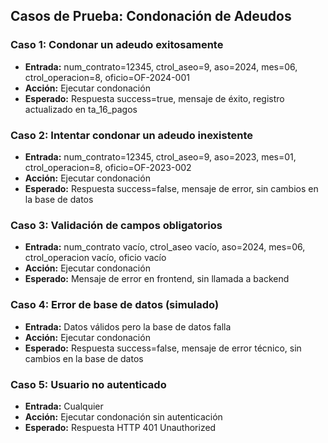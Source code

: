 ## Casos de Prueba: Condonación de Adeudos

### Caso 1: Condonar un adeudo exitosamente
- **Entrada:** num_contrato=12345, ctrol_aseo=9, aso=2024, mes=06, ctrol_operacion=8, oficio=OF-2024-001
- **Acción:** Ejecutar condonación
- **Esperado:** Respuesta success=true, mensaje de éxito, registro actualizado en ta_16_pagos

### Caso 2: Intentar condonar un adeudo inexistente
- **Entrada:** num_contrato=12345, ctrol_aseo=9, aso=2023, mes=01, ctrol_operacion=8, oficio=OF-2023-002
- **Acción:** Ejecutar condonación
- **Esperado:** Respuesta success=false, mensaje de error, sin cambios en la base de datos

### Caso 3: Validación de campos obligatorios
- **Entrada:** num_contrato vacío, ctrol_aseo vacío, aso=2024, mes=06, ctrol_operacion vacío, oficio vacío
- **Acción:** Ejecutar condonación
- **Esperado:** Mensaje de error en frontend, sin llamada a backend

### Caso 4: Error de base de datos (simulado)
- **Entrada:** Datos válidos pero la base de datos falla
- **Acción:** Ejecutar condonación
- **Esperado:** Respuesta success=false, mensaje de error técnico, sin cambios en la base de datos

### Caso 5: Usuario no autenticado
- **Entrada:** Cualquier
- **Acción:** Ejecutar condonación sin autenticación
- **Esperado:** Respuesta HTTP 401 Unauthorized
